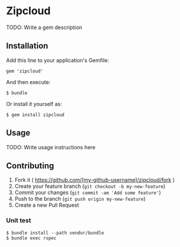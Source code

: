 # Zipcloud

TODO: Write a gem description

## Installation

Add this line to your application's Gemfile:

    gem 'zipcloud'

And then execute:

    $ bundle

Or install it yourself as:

    $ gem install zipcloud

## Usage

TODO: Write usage instructions here

## Contributing

1. Fork it ( https://github.com/[my-github-username]/zipcloud/fork )
2. Create your feature branch (`git checkout -b my-new-feature`)
3. Commit your changes (`git commit -am 'Add some feature'`)
4. Push to the branch (`git push origin my-new-feature`)
5. Create a new Pull Request

### Unit test

    $ bundle install --path vendor/bundle
    $ bundle exec rspec
